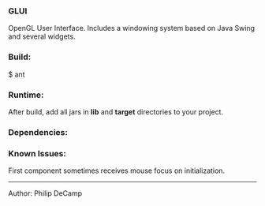 ### GLUI
OpenGL User Interface. Includes a windowing system based on Java Swing and several widgets.

### Build:
$ ant


### Runtime:
After build, add all jars in **lib** and **target** directories to your project.


### Dependencies:


### Known Issues:
First component sometimes receives mouse focus on initialization.

---
Author: Philip DeCamp
